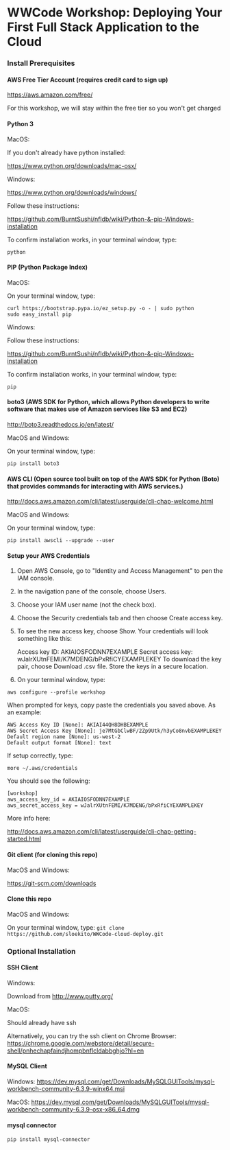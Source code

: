 # WWCode Workshop: Deploying Your First Full Stack Application to the Cloud

### Install Prerequisites

#### AWS Free Tier Account (requires credit card to sign up)

https://aws.amazon.com/free/

For this workshop, we will stay within the free tier so you won't get charged


#### Python 3
MacOS: 

If you don't already have python installed:

https://www.python.org/downloads/mac-osx/

Windows: 

https://www.python.org/downloads/windows/

Follow these instructions:

https://github.com/BurntSushi/nfldb/wiki/Python-&-pip-Windows-installation


To confirm installation works, in your terminal window, type:

```
python
```

#### PIP (Python Package Index)
MacOS: 

On your terminal window, type:

```
curl https://bootstrap.pypa.io/ez_setup.py -o - | sudo python
sudo easy_install pip
```

Windows: 

Follow these instructions:

https://github.com/BurntSushi/nfldb/wiki/Python-&-pip-Windows-installation


To confirm installation works, in your terminal window, type:

```
pip
```

#### boto3 (AWS SDK for Python, which allows Python developers to write software that makes use of Amazon services like S3 and EC2)

http://boto3.readthedocs.io/en/latest/


MacOS and Windows:

On your terminal window, type:

```pip install boto3```

#### AWS CLI (Open source tool built on top of the AWS SDK for Python (Boto) that provides commands for interacting with AWS services.)

http://docs.aws.amazon.com/cli/latest/userguide/cli-chap-welcome.html

MacOS and Windows:

On your terminal window, type:

```pip install awscli --upgrade --user```

#### Setup your AWS Credentials


1. Open AWS Console, go to "Identity and Access Management" to pen the IAM console.

1. In the navigation pane of the console, choose Users.

1. Choose your IAM user name (not the check box).

1. Choose the Security credentials tab and then choose Create access key.

1. To see the new access key, choose Show. Your credentials will look something like this:


    Access key ID: AKIAIOSFODNN7EXAMPLE
    Secret access key: wJalrXUtnFEMI/K7MDENG/bPxRfiCYEXAMPLEKEY
    To download the key pair, choose Download .csv file. Store the keys in a secure location.

1. On your terminal window, type:
```
aws configure --profile workshop
```
When prompted for keys, copy paste the credentials you saved above. As an example:

```
AWS Access Key ID [None]: AKIAI44QH8DHBEXAMPLE
AWS Secret Access Key [None]: je7MtGbClwBF/2Zp9Utk/h3yCo8nvbEXAMPLEKEY
Default region name [None]: us-west-2
Default output format [None]: text
```

If setup correctly, type:

```
more ~/.aws/credentials

```

You should see the following:
```
[workshop]
aws_access_key_id = AKIAIOSFODNN7EXAMPLE
aws_secret_access_key = wJalrXUtnFEMI/K7MDENG/bPxRfiCYEXAMPLEKEY
```

More info here:

http://docs.aws.amazon.com/cli/latest/userguide/cli-chap-getting-started.html


#### Git client (for cloning this repo)
MacOS and Windows: 

https://git-scm.com/downloads


#### Clone this repo
MacOS and Windows:

On your terminal window, type:
```git clone https://github.com/sloekito/WWCode-cloud-deploy.git```


### Optional Installation

#### SSH Client

Windows:

Download from http://www.putty.org/

MacOS:

Should already have ssh

Alternatively, you can try the ssh client on Chrome Browser: https://chrome.google.com/webstore/detail/secure-shell/pnhechapfaindjhompbnflcldabbghjo?hl=en


#### MySQL Client

Windows:
https://dev.mysql.com/get/Downloads/MySQLGUITools/mysql-workbench-community-6.3.9-winx64.msi

MacOS:
https://dev.mysql.com/get/Downloads/MySQLGUITools/mysql-workbench-community-6.3.9-osx-x86_64.dmg

#### mysql connector

```pip install mysql-connector```
